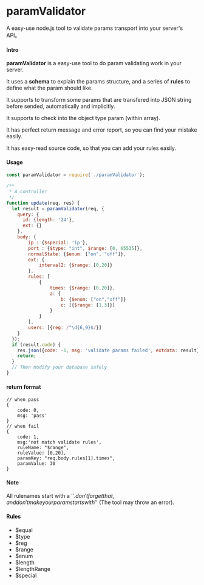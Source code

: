 # paramValidator
A easy-use node.js tool to validate params transport into your server's API。

#### Intro

**paramValidator** is a easy-use tool to do param validating work in your server.

It uses a **schema** to explain the params structure, and a series of **rules** to define what the param should like.

It supports to transform some params that are transfered into JSON string before sended, automatically and implicitly.

It supports to check into the object type param (within array).

It has perfect return message and error report, so you can find your mistake easily.

It has easy-read source code, so that you can add your rules easily.

#### Usage

``` javascript
const paramValidator = require('./paramValidator');

/**
 * A controller
 */
function update(req, res) {
  let result = paramValidator(req, {
    query: {
      id: {length: '24'},
      ext: {}
    },
    body: {
        ip : {$special: 'ip'},
        port : {$type: "int", $range: [0, 65535]},
        normalState: {$enum: ["on", "off"]},
        ext: {
            interval2: {$range: [0,20]}
        },
        rules: [
            {
                times: {$range: [0,20]},
                a: {
                    b: {$enum: ["on","off"]}
                    c: [{$range: [1,3]}]
                }
            }
        ],
        users: [{reg: /^\d{6,9}$/}]
    }
  });
  if (result.code) {
    res.json({code: -1, msg: 'validate params failed', extdata: result});
    return;
  }
  // Then modify your database safely
}

```

#### return format

```
// when pass
{
    code: 0,
    msg: 'pass'
}
// when fail
{
    code: 1,
    msg:'not match validate rules',
    ruleName: "$range",
    ruleValue: [0,20],
    paramKey: "req.body.rules[1].times",
    paramValue: 30
}
```

#### Note

All rulenames start with a '$'. don't forget that, and don't make your param starts with '$'
(The tool may throw an error).

#### Rules

+ $equal
+ $type
+ $reg
+ $range
+ $enum
+ $length
+ $lengthRange
+ $special
